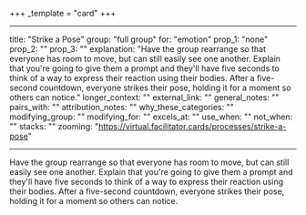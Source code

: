 +++
_template = "card"
+++

---
title: "Strike a Pose"
group: "full group"
for: "emotion"
prop_1: "none"
prop_2: ""
prop_3: ""
explanation: "Have the group rearrange so that everyone has room to move, but can still easily see one another. Explain that you\'re going to give them a prompt and they\'ll have five seconds to think of a way to express their reaction using their bodies. After a five-second countdown, everyone strikes their pose, holding it for a moment so others can notice."
longer_context: ""
external_link: ""
general_notes: ""
pairs_with: ""
attribution_notes: ""
why_these_categories: ""
modifying_group: ""
modifying_for: ""
excels_at: ""
use_when: ""
not_when: ""
stacks: ""
zooming: "https://virtual.facilitator.cards/processes/strike-a-pose"

---

Have the group rearrange so that everyone has room to move, but can still easily see one another. Explain that you're going to give them a prompt and they'll have five seconds to think of a way to express their reaction using their bodies. After a five-second countdown, everyone strikes their pose, holding it for a moment so others can notice.
